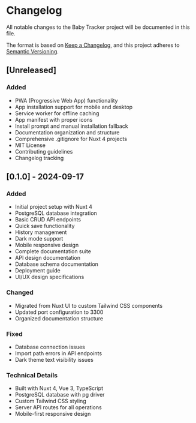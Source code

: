 # Changelog

All notable changes to the Baby Tracker project will be documented in this file.

The format is based on [Keep a Changelog](https://keepachangelog.com/en/1.0.0/),
and this project adheres to [Semantic Versioning](https://semver.org/spec/v2.0.0.html).

## [Unreleased]

### Added
- PWA (Progressive Web App) functionality
- App installation support for mobile and desktop
- Service worker for offline caching
- App manifest with proper icons
- Install prompt and manual installation fallback
- Documentation organization and structure
- Comprehensive .gitignore for Nuxt 4 projects
- MIT License
- Contributing guidelines
- Changelog tracking

## [0.1.0] - 2024-09-17

### Added
- Initial project setup with Nuxt 4
- PostgreSQL database integration
- Basic CRUD API endpoints
- Quick save functionality
- History management
- Dark mode support
- Mobile responsive design
- Complete documentation suite
- API design documentation
- Database schema documentation
- Deployment guide
- UI/UX design specifications

### Changed
- Migrated from Nuxt UI to custom Tailwind CSS components
- Updated port configuration to 3300
- Organized documentation structure

### Fixed
- Database connection issues
- Import path errors in API endpoints
- Dark theme text visibility issues

### Technical Details
- Built with Nuxt 4, Vue 3, TypeScript
- PostgreSQL database with pg driver
- Custom Tailwind CSS styling
- Server API routes for all operations
- Mobile-first responsive design

